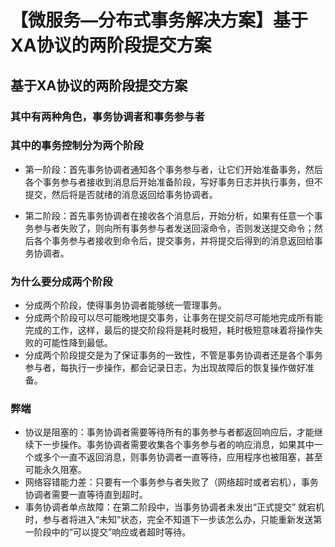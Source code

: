 # 【微服务—分布式事务解决方案】基于XA协议的两阶段提交方案
## 基于XA协议的两阶段提交方案

### 其中有两种角色，事务协调者和事务参与者

### 其中的事务控制分为两个阶段
* 第一阶段：首先事务协调者通知各个事务参与者，让它们开始准备事务，然后各个事务参与者接收到消息后开始准备阶段，写好事务日志并执行事务，但不提交，然后将是否就绪的消息返回给事务协调者。

* 第二阶段：首先事务协调者在接收各个消息后，开始分析，如果有任意一个事务参与者失败了，则向所有事务参与者发送回滚命令，否则发送提交命令；然后各个事务参与者接收到命令后，提交事务，并将提交后得到的消息返回给事务协调者。

### 为什么要分成两个阶段
* 分成两个阶段，使得事务协调者能够统一管理事务。
* 分成两个阶段可以尽可能晚地提交事务，让事务在提交前尽可能地完成所有能完成的工作，这样，最后的提交阶段将是耗时极短，耗时极短意味着将操作失败的可能性降到最低。
* 分成两个阶段提交是为了保证事务的一致性，不管是事务协调者还是各个事务参与者，每执行一步操作，都会记录日志，为出现故障后的恢复操作做好准备。

### 弊端
* 协议是阻塞的：事务协调者需要等待所有的事务参与者都返回响应后，才能继续下一步操作。事务协调者需要收集各个事务参与者的响应消息，如果其中一个或多个一直不返回消息，则事务协调者一直等待，应用程序也被阻塞，甚至可能永久阻塞。
* 网络容错能力差：只要有一个事务参与者失败了（网络超时或者宕机），事务协调者需要一直等待直到超时。
* 事务协调者单点故障：在第二阶段中，当事务协调者未发出“正式提交” 就宕机时，参与者将进入“未知”状态，完全不知道下一步该怎么办，只能重新发送第一阶段中的“可以提交”响应或者超时等待。
